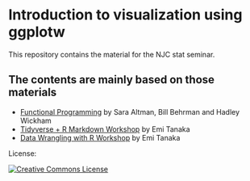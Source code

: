 # Introduction to visualization using ggplotw

This repository contains the material for the NJC stat seminar.

## The contents are mainly based on those materials

- [Functional Programming](https://github.com/dcl-docs/prog) by
Sara Altman, Bill Behrman and Hadley Wickham
- [Tidyverse + R Markdown Workshop](https://github.com/emitanaka/biometrics2019)
  by Emi Tanaka
- [Data Wrangling with R Workshop](https://github.com/emitanaka/datawrangle-workshop-ssavic)
  by Emi Tanaka


License:

[![Creative Commons License](https://i.creativecommons.org/l/by-nc-sa/4.0/88x31.png)](http://creativecommons.org/licenses/by-nc-sa/4.0/)
